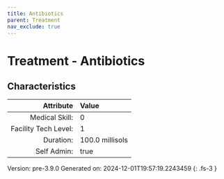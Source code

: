 ```yaml
---
title: Antibiotics
parent: Treatment
nav_exclude: true
---
```

# Treatment - Antibiotics

## Characteristics

| Attribute      | Value |
|--------:|:------|
|Medical Skill:|0|
|Facility Tech Level:|1|
|Duration:|100.0 millisols|
|Self Admin:|true|

Version: pre-3.9.0 Generated on: 2024-12-01T19:57:19.2243459
{: .fs-3 }
